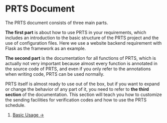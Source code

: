 # PRTS Document
The PRTS document consists of three main parts. 

**The first part** is about how to use PRTS in your requirements, which includes an introduction to the basic structure of the PRTS project and the use of configuration files. Here we use a website backend requirement with Flask as the framework as an example. 

**The second part** is the documentation for all functions of PRTS, which is actually not very important because almost every function is annotated in the source code of PRTS, and even if you only refer to the annotations when writing code, PRTS can be used normally.

PRTS itself is almost ready to use out of the box, but if you want to expand or change the behavior of any part of it, you need to refer to **the third section** of the documentation. This section will teach you how to customize the sending facilities for verification codes and how to use the PRTS schedule.

1. [Basic Usage ->](1.Usage.md)